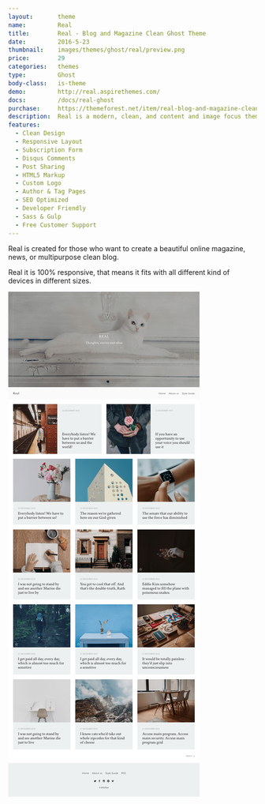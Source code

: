 ```yaml
---
layout:       theme
name:         Real
title:        Real - Blog and Magazine Clean Ghost Theme
date:         2016-5-23
thumbnail:    images/themes/ghost/real/preview.png
price:        29
categories:   themes
type:         Ghost
body-class:   is-theme
demo:         http://real.aspirethemes.com/
docs:         /docs/real-ghost
purchase:     https://themeforest.net/item/real-blog-and-magazine-clean-ghost-theme/17375799?ref=aspirethemes
description:  Real is a modern, clean, and content and image focus theme for Ghost blogging platform.
features:
  - Clean Design
  - Responsive Layout
  - Subscription Form
  - Disqus Comments
  - Post Sharing
  - HTML5 Markup
  - Custom Logo
  - Author & Tag Pages
  - SEO Optimized
  - Developer Friendly
  - Sass & Gulp
  - Free Customer Support
---
```


Real is created for those who want to create a beautiful online magazine, news, or multipurpose clean blog.

Real it is 100% responsive, that means it fits with all different kind of devices in different sizes.

![real-ghost-full-preview](/images/themes/ghost/real/full-preview.png)